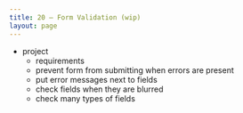 ```yaml
---
title: 20 – Form Validation (wip)
layout: page
---
```


- project
  - requirements
  - prevent form from submitting when errors are present
  - put error messages next to fields
  - check fields when they are blurred
  - check many types of fields
